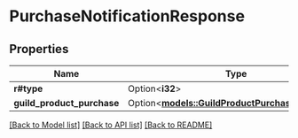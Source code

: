 # PurchaseNotificationResponse

## Properties

Name | Type | Description | Notes
------------ | ------------- | ------------- | -------------
**r#type** | Option<**i32**> |  | 
**guild_product_purchase** | Option<[**models::GuildProductPurchaseResponse**](GuildProductPurchaseResponse.md)> |  | [optional]

[[Back to Model list]](../README.md#documentation-for-models) [[Back to API list]](../README.md#documentation-for-api-endpoints) [[Back to README]](../README.md)


